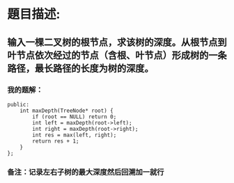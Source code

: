 # 題目描述:
## 输入一棵二叉树的根节点，求该树的深度。从根节点到叶节点依次经过的节点（含根、叶节点）形成树的一条路径，最长路径的长度为树的深度。
### 我的题解：
```class Solution {
public:
    int maxDepth(TreeNode* root) {
        if (root == NULL) return 0;
        int left = maxDepth(root->left);
        int right = maxDepth(root->right);
        int res = max(left, right);
        return res + 1;
    } 
};
```
### **备注**：记录左右子树的最大深度然后回溯加一就行
        
